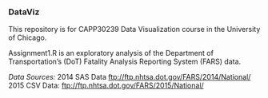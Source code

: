 ### DataViz
This repository is for CAPP30239 Data Visualization course in the University of Chicago.

Assignment1.R is an exploratory analysis of the Department of Transportation’s (DoT) Fatality
Analysis Reporting System (FARS) data.

*Data Sources:*
2014 SAS Data ftp://ftp.nhtsa.dot.gov/FARS/2014/National/
2015 CSV Data: ftp://ftp.nhtsa.dot.gov/FARS/2015/National/